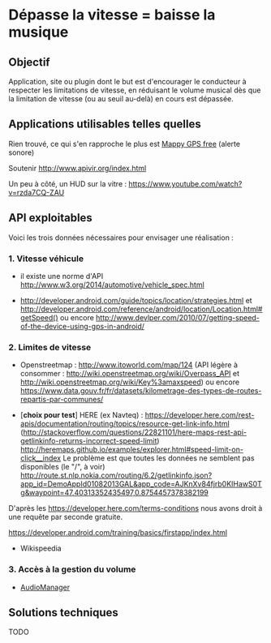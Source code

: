 # Dépasse la vitesse = baisse la musique

## Objectif 

Application, site ou plugin dont le but est d'encourager le conducteur à respecter les limitations de vitesse, en réduisant le volume musical dès que la limitation de vitesse (ou au seuil au-delà) en cours est dépassée. 

## Applications utilisables telles quelles 

Rien trouvé, ce qui s'en rapproche le plus est [Mappy GPS free](https://play.google.com/store/apps/details?id=com.mappy.androidpagesjaunes&hl=fr_FR) (alerte sonore)

Soutenir http://www.apivir.org/index.html

Un peu à côté, un HUD sur la vitre : https://www.youtube.com/watch?v=rzda7CQ-ZAU 

## API exploitables

Voici les trois données nécessaires pour envisager une réalisation : 

### 1. Vitesse véhicule

- il existe une norme d'API http://www.w3.org/2014/automotive/vehicle_spec.html

- http://developer.android.com/guide/topics/location/strategies.html et http://developer.android.com/reference/android/location/Location.html#getSpeed() ou encore http://www.devlper.com/2010/07/getting-speed-of-the-device-using-gps-in-android/

### 2. Limites de vitesse

- Openstreetmap : http://www.itoworld.com/map/124 (API légère à consommer : http://wiki.openstreetmap.org/wiki/Overpass_API et http://wiki.openstreetmap.org/wiki/Key%3amaxspeed) ou encore https://www.data.gouv.fr/fr/datasets/kilometrage-des-types-de-routes-repartis-par-communes/

- [**choix pour test**] HERE (ex Navteq) : https://developer.here.com/rest-apis/documentation/routing/topics/resource-get-link-info.html (http://stackoverflow.com/questions/22821101/here-maps-rest-api-getlinkinfo-returns-incorrect-speed-limit) http://heremaps.github.io/examples/explorer.html#speed-limit-on-click__index Le problème est que toutes les données ne semblent pas disponibles (le "/", à voir) http://route.st.nlp.nokia.com/routing/6.2/getlinkinfo.json?app_id=DemoAppId01082013GAL&app_code=AJKnXv84fjrb0KIHawS0Tg&waypoint=47.40313352435497,0.8754457378382199
 
D'après les https://developer.here.com/terms-conditions nous avons droit à une requête par seconde gratuite.

https://developer.android.com/training/basics/firstapp/index.html

- Wikispeedia

### 3. Accès à la gestion du volume
- [AudioManager](http://developer.android.com/reference/android/media/AudioManager.html)

## Solutions techniques

TODO
